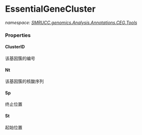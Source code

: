 ﻿# EssentialGeneCluster
_namespace: [SMRUCC.genomics.Analysis.Annotations.CEG.Tools](./index.md)_






### Properties

#### ClusterID
该基因簇的编号
#### Nt
该基因簇的核酸序列
#### Sp
终止位置
#### St
起始位置
